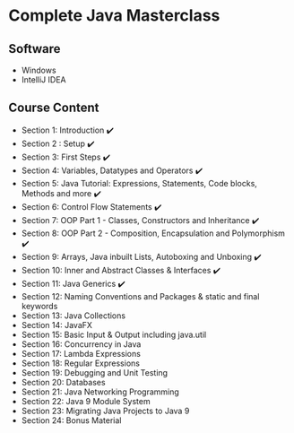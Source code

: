 # Complete Java Masterclass

## Software
* Windows
* IntelliJ IDEA

## Course Content 
* Section 1: Introduction :heavy_check_mark:
* Section 2 : Setup :heavy_check_mark:
* Section 3: First Steps :heavy_check_mark:
* Section 4: Variables, Datatypes and Operators :heavy_check_mark:
* Section 5: Java Tutorial: Expressions, Statements, Code blocks, Methods and more :heavy_check_mark:
* Section 6: Control Flow Statements :heavy_check_mark:
* Section 7: OOP Part 1 - Classes, Constructors and Inheritance :heavy_check_mark:
* Section 8: OOP Part 2 - Composition, Encapsulation and Polymorphism :heavy_check_mark:
* Section 9: Arrays, Java inbuilt Lists, Autoboxing and Unboxing :heavy_check_mark:
* Section 10: Inner and Abstract Classes & Interfaces :heavy_check_mark:
* Section 11: Java Generics :heavy_check_mark:
* Section 12: Naming Conventions and Packages & static and final keywords 
* Section 13: Java Collections 
* Section 14: JavaFX 
* Section 15: Basic Input & Output including java.util 
* Section 16: Concurrency in Java 
* Section 17: Lambda Expressions 
* Section 18: Regular Expressions 
* Section 19: Debugging and Unit Testing 
* Section 20: Databases 
* Section 21: Java Networking Programming 
* Section 22: Java 9 Module System 
* Section 23: Migrating Java Projects to Java 9 
* Section 24: Bonus Material 



